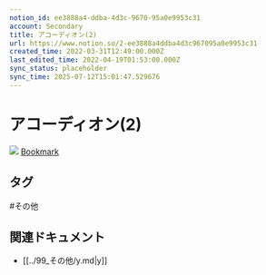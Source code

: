 ```yaml
---
notion_id: ee3888a4-ddba-4d3c-9670-95a0e9953c31
account: Secondary
title: アコーディオン(2) 
url: https://www.notion.so/2-ee3888a4ddba4d3c967095a0e9953c31
created_time: 2022-03-31T12:49:00.000Z
last_edited_time: 2022-04-19T01:53:00.000Z
sync_status: placeholder
sync_time: 2025-07-12T15:01:47.529676
---
```

# アコーディオン(2)

![](https://prod-files-secure.s3.us-west-2.amazonaws.com/d58fe38c-a9d4-4466-aed9-85604b7b2c6d/c3b17d54-940f-4cfa-8cb6-88a4fd019c98/%E3%82%B9%E3%82%AF%E3%83%AA%E3%83%BC%E3%83%B3%E3%82%B7%E3%83%A7%E3%83%83%E3%83%88_2022-03-31_22.53.56.png?X-Amz-Algorithm=AWS4-HMAC-SHA256&X-Amz-Content-Sha256=UNSIGNED-PAYLOAD&X-Amz-Credential=ASIAZI2LB466QFYVJAFJ%2F20250719%2Fus-west-2%2Fs3%2Faws4_request&X-Amz-Date=20250719T062549Z&X-Amz-Expires=3600&X-Amz-Security-Token=IQoJb3JpZ2luX2VjEIX%2F%2F%2F%2F%2F%2F%2F%2F%2F%2FwEaCXVzLXdlc3QtMiJHMEUCIA1Tx6puWt3DPh1XLwqKfwlNFPYVGb2Mxsjhj%2FN101pwAiEA5YerMY9NUdO%2B%2F6LpIBuN4KGYhr1EXfjziEsV5PQuw%2F4qiAQInv%2F%2F%2F%2F%2F%2F%2F%2F%2F%2FARAAGgw2Mzc0MjMxODM4MDUiDCqeIpbMJRNXpT2FNSrcAxENLGsKxAKx7Gu6UoASXyo24UMWXiU8UFwlYAlWTvADfbd33Ww7an%2FB%2F8Ojhl2%2FdSRWTmH%2FmTMpul4qn40%2B5thZFCCz5hcCOxpbMJIGOSChj86LJFGmuUseubRYT1qOyU1ih%2BVIU8jdqqHnCMA7J7ba%2FXSWNyE%2B3KSwKJmjtbQ4sJwVKt%2FJ%2BQPYnVArZRGmhpUhZ82bWdhDqRNGgYC5gUuxwuGjXS1JiNPMXUwBTcV4LZmtAORA9iKrgCjqYZ1s1LoCFM%2BICp6G2H6vzotl7QWmAlbzIJI5DrvQnqUl%2BVYXo7NQUldRI5rfndxlGmdWJLqj%2B3Bv%2FIM%2F03y5WsrcDEE21YNavRHo5cxwuF7PKV73cbax04StuFrdQOa8LPWKIadpgGQbG0Supms5CF%2B35w9b2GF2fUNdhIRJQaqbliWiJNjuaO%2FK%2FIRmvGf1VuE0mgh2PamRq4VKDBBSioudDkka6WQqEglkyMOeF0kl0aKlDHKG%2FXEedJJvBa5KkShQqKoP9Ucv%2FBEy%2BCMStXeEvGHKe%2F%2B55UGgbzm%2BUdfHIY0yr%2FH%2FpVe2aafCzv2nIC9rbn9YCFpW2ot3Qd%2FeVg0yorlbksv1AoDMCAfmFi7l8Co9FqeMiBSb1DZ7dRVLMNPF7MMGOqUBgV%2BhEKjuv0ty4Jc6s26f2RxTXmueB171t51Ss3azKLCzXKaYAfOiKxQl9FG2cc3f1crzqLVLsZCdqLbJUOGT%2BtK8l8%2Bzp0XLPzkZe49NjepIOXRqvjholtKP9zp5aAwUmme6jzUd9hKahKtOPLJD%2F3pyEPpIDtEXM3SbWa%2FHuYFDtdmDMXPdNU0v6AQ4qv31D1cqsuMueVzTvz2jm7kSU5BWIV9f&X-Amz-Signature=8010b0d1e52a5f4cd18ef00fc967e6cb8389d64c00b451d512d109406214a834&X-Amz-SignedHeaders=host&x-amz-checksum-mode=ENABLED&x-id=GetObject)
[Bookmark](https://moshashugyo.com/media/flexbox-img-crush)

## タグ

#その他 

## 関連ドキュメント

- [[../99_その他/y.md|y]]
